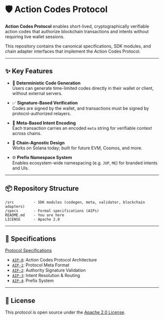 # 🛡️ Action Codes Protocol

**Action Codes Protocol** enables short-lived, cryptographically verifiable action codes that authorize blockchain transactions and intents without requiring live wallet sessions.

This repository contains the canonical specifications, SDK modules, and chain adapter interfaces that implement the Action Codes Protocol.

---

## ✨ Key Features

- 🔐 **Deterministic Code Generation**  
  Users can generate time-limited codes directly in their wallet or client, without external servers.

- ✅ **Signature-Based Verification**  
  Codes are signed by the wallet, and transactions must be signed by protocol-authorized relayers.

- 🧩 **Meta-Based Intent Encoding**  
  Each transaction carries an encoded `meta` string for verifiable context across chains.

- 🧱 **Chain-Agnostic Design**  
  Works on Solana today; built for future EVM, Cosmos, and more.

- 🌐 **Prefix Namespace System**  
  Enables ecosystem-wide namespacing (e.g. `JUP`, `ME`) for branded intents and UIs.

---

## 📦 Repository Structure

```
/src         - SDK modules (codegen, meta, validator, blockchain adapters)
/specs       - Formal specifications (AIPs)
README.md    - You are here
LICENSE      - Apache 2.0
```

---

## 📄 Specifications

[Protocol Specifications](./specs/README.md)

- [`AIP-0`](./specs/aip-0.md): Action Codes Protocol Architecture
- [`AIP-1`](./specs/aip-1.md): Protocol Meta Format
- [`AIP-2`](./specs/aip-2.md): Authority Signature Validation
- [`AIP-3`](./specs/aip-3.md): Intent Resolution & Routing
- [`AIP-4`](./specs/aip-4.md): Prefix System

---

## 📜 License

This protocol is open source under the [Apache 2.0 License](./LICENSE).